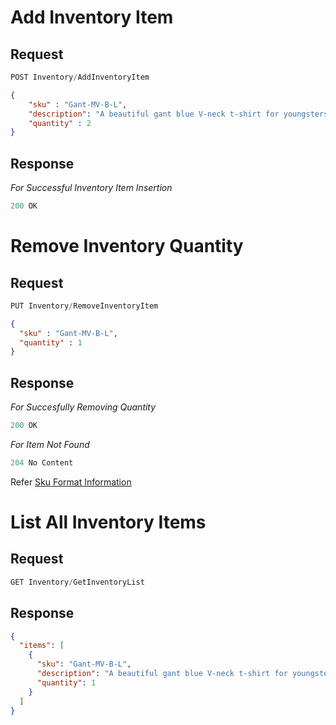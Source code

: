 # Add Inventory Item

## Request

```js
POST Inventory/AddInventoryItem
```

```json
{
    "sku" : "Gant-MV-B-L",
    "description": "A beautiful gant blue V-neck t-shirt for youngsters",
    "quantity" : 2
}
```

## Response
*For Successful Inventory Item Insertion*
```js
200 OK
```

# Remove Inventory Quantity

## Request
```js
PUT Inventory/RemoveInventoryItem
```
```json
{
  "sku" : "Gant-MV-B-L",
  "quantity" : 1
}
```

## Response
*For Succesfully Removing Quantity*
```js
200 OK
```

*For Item Not Found*
```js
204 No Content
```

Refer [Sku Format Information](/docs/Inventory/Sku.format.md)

# List All Inventory Items

## Request
```js
GET Inventory/GetInventoryList
```

## Response

```json
{
  "items": [
    {
      "sku": "Gant-MV-B-L",
      "description": "A beautiful gant blue V-neck t-shirt for youngsters",
      "quantity": 1
    }
  ]
}
```